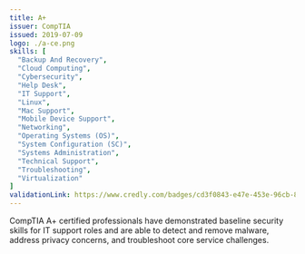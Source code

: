 ```yaml
---
title: A+
issuer: CompTIA
issued: 2019-07-09
logo: ./a-ce.png
skills: [
  "Backup And Recovery",
  "Cloud Computing",
  "Cybersecurity",
  "Help Desk",
  "IT Support",
  "Linux",
  "Mac Support",
  "Mobile Device Support",
  "Networking",
  "Operating Systems (OS)",
  "System Configuration (SC)",
  "Systems Administration",
  "Technical Support",
  "Troubleshooting",
  "Virtualization"
]
validationLink: https://www.credly.com/badges/cd3f0843-e47e-453e-96cb-818b35039d96/public_url
---
```

CompTIA A+ certified professionals have demonstrated baseline security skills for IT support roles and are able to detect and remove malware, address privacy concerns, and troubleshoot core service challenges.
